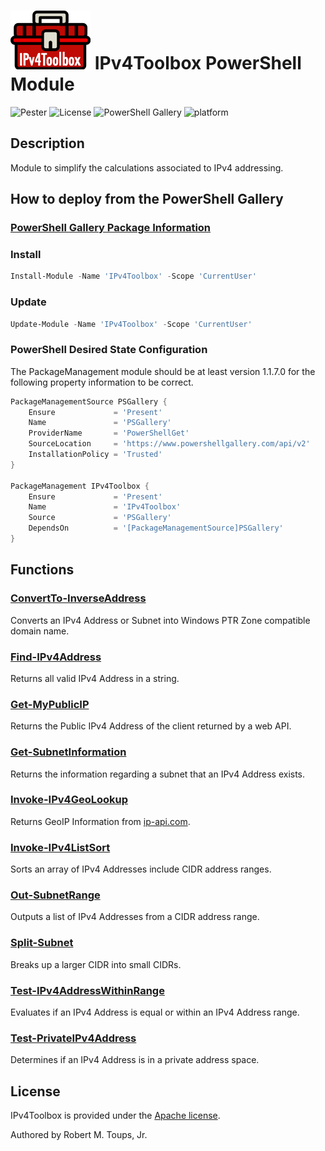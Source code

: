 # ![IPv4Toolbox](icons/Color-small.png) IPv4Toolbox PowerShell Module

![Pester](https://github.com/roberttoups/IPv4Toolbox/workflows/Pester/badge.svg) ![License](https://img.shields.io/github/license/roberttoups/IPv4Toolbox) ![PowerShell Gallery](https://img.shields.io/powershellgallery/v/IPv4Toolbox) ![platform](https://img.shields.io/powershellgallery/p/IPv4Toolbox)

## Description

Module to simplify the calculations associated to IPv4 addressing.

## How to deploy from the PowerShell Gallery

### [PowerShell Gallery Package Information](https://www.powershellgallery.com/packages/IPv4Toolbox)

### Install

```powershell
Install-Module -Name 'IPv4Toolbox' -Scope 'CurrentUser'
```

### Update

```powershell
Update-Module -Name 'IPv4Toolbox' -Scope 'CurrentUser'
```

### PowerShell Desired State Configuration

The PackageManagement module should be at least version 1.1.7.0 for the following property information to be correct.

```powershell
PackageManagementSource PSGallery {
    Ensure             = 'Present'
    Name               = 'PSGallery'
    ProviderName       = 'PowerShellGet'
    SourceLocation     = 'https://www.powershellgallery.com/api/v2'
    InstallationPolicy = 'Trusted'
}

PackageManagement IPv4Toolbox {
    Ensure             = 'Present'
    Name               = 'IPv4Toolbox'
    Source             = 'PSGallery'
    DependsOn          = '[PackageManagementSource]PSGallery'
}
```

## Functions

### [ConvertTo-InverseAddress](Docs/ConvertTo-InverseAddress.md)

Converts an IPv4 Address or Subnet into Windows PTR Zone compatible domain name.

### [Find-IPv4Address](Docs/Find-IPv4Address.md)

Returns all valid IPv4 Address in a string.

### [Get-MyPublicIP](Docs/Get-MyPublicIP.md)

Returns the Public IPv4 Address of the client returned by a web API.

### [Get-SubnetInformation](Docs/Get-SubnetInformation.md)

Returns the information regarding a subnet that an IPv4 Address exists.

### [Invoke-IPv4GeoLookup](Docs/Invoke-IPv4GeoLookup.md)

Returns GeoIP Information from [ip-api.com](https://ip-api.com).

### [Invoke-IPv4ListSort](Docs/Invoke-IPv4ListSort.md)

Sorts an array of IPv4 Addresses include CIDR address ranges.

### [Out-SubnetRange](Docs/Out-SubnetRange.md)

Outputs a list of IPv4 Addresses from a CIDR address range.

### [Split-Subnet](Docs/Split-Subnet.md)

Breaks up a larger CIDR into small CIDRs.

### [Test-IPv4AddressWithinRange](Docs/Test-IPv4AddressWithinRange.md)

Evaluates if an IPv4 Address is equal or within an IPv4 Address range.

### [Test-PrivateIPv4Address](Docs/Test-PrivateIPv4Address.md)

Determines if an IPv4 Address is in a private address space.

## License

IPv4Toolbox is provided under the [Apache license](LICENSE).

Authored by Robert M. Toups, Jr.
